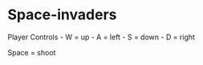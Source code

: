 # Space-invaders
Player Controls
    - W = up
    - A = left
    - S = down
    - D = right

Space = shoot